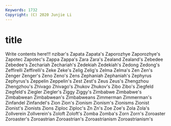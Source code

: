 ```yaml
---
Keywords: 1732
Copyright: (C) 2020 Junjie Li
---
```


# title

Write contents here!!!
nzibar's 
Zapata 
Zapata's 
Zaporozhye 
Zaporozhye's 
Zapotec 
Zapotec's 
Zappa
Zappa's 
Zara 
Zara's 
Zealand 
Zealand's 
Zebedee 
Zebedee's 
Zechariah 
Zechariah's 
Zedekiah
Zedekiah's 
Zedong 
Zedong's 
Zeffirelli 
Zeffirelli's 
Zeke 
Zeke's 
Zelig 
Zelig's 
Zelma
Zelma's 
Zen 
Zen's 
Zenger 
Zenger's 
Zeno 
Zeno's 
Zens 
Zephaniah 
Zephaniah's
Zephyrus 
Zephyrus's 
Zeppelin 
Zeppelin's 
Zest 
Zest's 
Zeus 
Zeus's 
Zhengzhou 
Zhengzhou's
Zhivago 
Zhivago's 
Zhukov 
Zhukov's 
Zibo 
Zibo's 
Ziegfeld 
Ziegfeld's 
Ziegler 
Ziegler's
Ziggy 
Ziggy's 
Zimbabwe 
Zimbabwe's 
Zimbabwean 
Zimbabwean's 
Zimbabweans 
Zimmerman 
Zimmerman's 
Zinfandel
Zinfandel's 
Zion 
Zion's 
Zionism 
Zionism's 
Zionisms 
Zionist 
Zionist's 
Zionists 
Zions
Ziploc 
Ziploc's 
Zn 
Zn's 
Zoe 
Zoe's 
Zola 
Zola's 
Zollverein 
Zollverein's
Zoloft 
Zoloft's 
Zomba 
Zomba's 
Zorn 
Zorn's 
Zoroaster 
Zoroaster's 
Zoroastrian 
Zoroastrian's
Zoroastrianism 
Zoroastrianism's 
